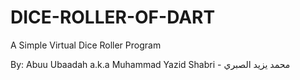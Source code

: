 # DICE-ROLLER-OF-DART

A Simple Virtual Dice Roller Program

By: Abuu Ubaadah a.k.a Muhammad Yazid Shabri - محمد يزيد الصبري
